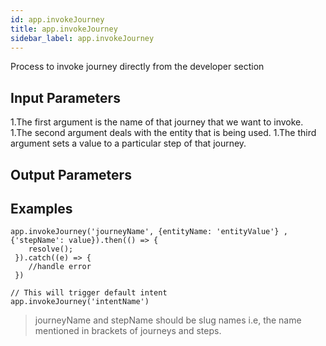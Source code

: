 ```yaml
---
id: app.invokeJourney
title: app.invokeJourney
sidebar_label: app.invokeJourney
---
```


Process to invoke journey directly from the developer section

## Input Parameters
1.The first argument is the name of that journey that we want to invoke.
1.The second argument deals with the entity that is being used.
1.The third argument sets a value to a particular step of that journey.

## Output Parameters

## Examples

```
app.invokeJourney('journeyName', {entityName: 'entityValue'} , {'stepName': value}).then(() => {
    resolve();
 }).catch((e) => {
    //handle error
 })

// This will trigger default intent
app.invokeJourney('intentName')
```

> journeyName and stepName should be slug names i.e, the name mentioned in brackets of journeys and steps.